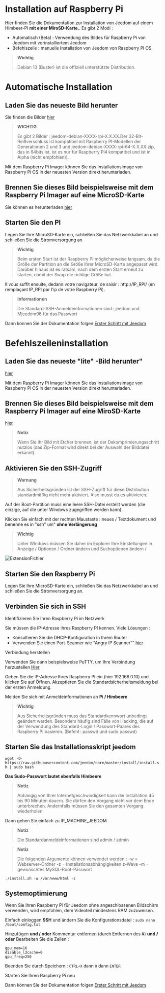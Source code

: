 # Installation auf Raspberry Pi

Hier finden Sie die Dokumentation zur Installation von Jeedom auf einem Himbeer-PI **mit einer MiroSD-Karte.**. Es gibt 2 Modi :

- Automatisch (Beta) : Verwendung des Bildes für Raspberry Pi von Jeedom mit vorinstalliertem Jeedom
- Befehlszeile : manuelle Installation von Jeedom von Raspberry Pi OS

> **Wichtig**
>
> Debian 10 (Buster) ist die offiziell unterstützte Distribution.

# Automatische Installation

## Laden Sie das neueste Bild herunter

Sie finden die Bilder [hier](https://images.jeedom.com/rpi/)

> **WICHTIG**
>
>Es gibt 2 Bilder : jeedom-debian-XXXX-rpi-X.X.XX.Der 32-Bit-Reißverschluss ist kompatibel mit Raspberry PI-Modellen der Generationen 2 und 3 und jeedom-debian-XXXX-rpi-64-X.X.XX.zip, das in 64bits ist, ist es nur für Raspberry Pi4 kompatibel und ist in Alpha (nicht empfohlen)).

Mit dem Raspberry Pi Imager können Sie das Installationsimage von Raspberry Pi OS in der neuesten Version direkt herunterladen.

## Brennen Sie dieses Bild beispielsweise mit dem Raspberry Pi Imager auf eine MicroSD-Karte

Sie können es herunterladen [hier](https://www.raspberrypi.org/downloads/)

## Starten Sie den PI

Legen Sie Ihre MicroSD-Karte ein, schließen Sie das Netzwerkkabel an und schließen Sie die Stromversorgung an.

> **Wichtig**
>
> Beim ersten Start ist der Raspberry Pi möglicherweise langsam, da die Größe der Partition an die Größe Ihrer MicroSD-Karte angepasst wird. Darüber hinaus ist es ratsam, nach dem ersten Start erneut zu starten, damit der Swap die richtige Größe hat.

Il vous suffit ensuite, dedann votre navigateur, de saisir : http://IP_RPI/ (en remplaçant IP_RPI par l'ip de votre Raspberry Pi).

> **Informationen**
>
> Die Standard-SSH-Anmeldeinformationen sind : jeedom und Mjeedom96 für das Passwort 

Dann können Sie der Dokumentation folgen [Erster Schritt mit Jeedom](https://doc.jeedom.com/de_DE/premiers-pas/index)

# Befehlszeileninstallation

## Laden Sie das neueste "lite" -Bild herunter"

[hier](https://downloads.raspberrypi.org/raspbian_lite_latest)

Mit dem Raspberry Pi Imager können Sie das Installationsimage von Raspberry Pi OS in der neuesten Version direkt herunterladen.

## Brennen Sie dieses Bild beispielsweise mit dem Raspberry Pi Imager auf eine MiroSD-Karte

[hier](https://www.raspberrypi.org/downloads/)

> **Notiz**
>
> Wenn Sie Ihr Bild mit Etcher brennen, ist der Dekomprimierungsschritt nutzlos (das Zip-Format wird direkt bei der Auswahl der Bilddatei erkannt).

## Aktivieren Sie den SSH-Zugriff

> **Warnung**
>
> Aus Sicherheitsgründen ist der SSH-Zugriff für diese Distribution standardmäßig nicht mehr aktiviert. Also musst du es aktivieren.

Auf der Boot-Partition muss eine leere SSH-Datei erstellt werden (die einzige, auf die unter Windows zugegriffen werden kann).

Klicken Sie einfach mit der rechten Maustaste : neues / Textdokument und benenne es in "ssh" um" **ohne Verlängerung**

> **Wichtig**
>
> Unter Windows müssen Sie daher im Explorer Ihre Einstellungen in Anzeige / Optionen / Ordner ändern und Suchoptionen ändern /

![ExtensionFichier](images/ExtensionFichier.PNG)

## Starten Sie den Raspberry Pi

Legen Sie Ihre MicroSD-Karte ein, schließen Sie das Netzwerkkabel an und schließen Sie die Stromversorgung an.

## Verbinden Sie sich in SSH

Identifizieren Sie Ihren Raspberry Pi im Netzwerk

Sie müssen die IP-Adresse Ihres Raspberry PI kennen. Viele Lösungen :

-   Konsultieren Sie die DHCP-Konfiguration in Ihrem Router
-   Verwenden Sie einen Port-Scanner wie "Angry IP Scanner"" [hier](http://angryip.org/download/#windows)

Verbindung herstellen

Verwenden Sie dann beispielsweise PuTTY, um Ihre Verbindung herzustellen [Hier](http://www.putty.org/)

Geben Sie die IP-Adresse Ihres Raspberry Pi ein (hier 192.168.0.10) und klicken Sie auf Öffnen. Akzeptieren Sie die Standardsicherheitsmeldung bei der ersten Anmeldung.

Melden Sie sich mit Anmeldeinformationen an **Pi / Himbeere**

> **Wichtig**
>
> Aus Sicherheitsgründen muss das Standardkennwort unbedingt geändert werden. Besonders häufig sind Fälle von Hacking, die auf der Verwendung des Standard-Login / Passwort-Paares des Raspberry Pi basieren. (Befehl : passwd und sudo passwd)

## Starten Sie das Installationsskript jeedom

``wget -O- https://raw.githubusercontent.com/jeedom/core/master/install/install.sh | sudo bash``

**Das Sudo-Passwort lautet ebenfalls Himbeere**

> **Notiz**
>
> Abhängig von Ihrer Internetgeschwindigkeit kann die Installation 45 bis 90 Minuten dauern. Sie dürfen den Vorgang nicht vor dem Ende unterbrechen. Andernfalls müssen Sie den gesamten Vorgang wiederholen.

Dann gehen Sie einfach zu IP\_MACHINE\_JEEDOM

> **Notiz**
>
> Die Standardanmeldeinformationen sind admin / admin

> **Notiz**
>
> Die folgenden Argumente können verwendet werden : -w = Webserver-Ordner -z = Installationsabhängigkeiten z-Wave -m = gewünschtes MySQL-Root-Passwort

````
./install.sh -w /var/www/html -z
````

## Systemoptimierung

Wenn Sie Ihren Raspberry Pi für Jeedom ohne angeschlossenen Bildschirm verwenden, wird empfohlen, dem Videoteil mindestens RAM zuzuweisen.

Einfach einloggen **SSH** und ändern Sie die Konfigurationsdatei : ``sudo nano /boot/config.txt``

Hinzufügen **und / oder** Kommentar entfernen (durch Entfernen des #) **und / oder** Bearbeiten Sie die Zeilen :

````
gpu_mem=16
disable_l2cache=0
gpu_freq=250
````

Beenden Sie durch Speichern : ``CTRL+X`` dann ``O`` dann ``ENTER``

Starten Sie Ihren Raspberry Pi neu

Dann können Sie der Dokumentation folgen [Erster Schritt mit Jeedom](https://doc.jeedom.com/de_DE/premiers-pas/index)
